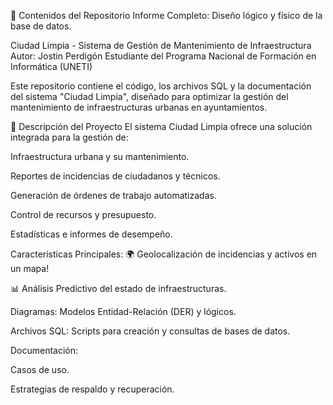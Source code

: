 📂 Contenidos del Repositorio
Informe Completo: Diseño lógico y físico de la base de datos.

Ciudad Limpia - Sistema de Gestión de Mantenimiento de Infraestructura
Autor: Jostin Perdigón Estudiante del Programa Nacional de Formación en Informática (UNETI)

Este repositorio contiene el código, los archivos SQL y la documentación del sistema "Ciudad Limpia", diseñado para optimizar la gestión del mantenimiento de infraestructuras urbanas en ayuntamientos.

📜 Descripción del Proyecto
El sistema Ciudad Limpia ofrece una solución integrada para la gestión de:

Infraestructura urbana y su mantenimiento.

Reportes de incidencias de ciudadanos y técnicos.

Generación de órdenes de trabajo automatizadas.

Control de recursos y presupuesto.

Estadísticas e informes de desempeño.

Características Principales:
🌍 Geolocalización de incidencias y activos en un mapa!

📊 Análisis Predictivo del estado de infraestructuras.

Diagramas: Modelos Entidad-Relación (DER) y lógicos.

Archivos SQL: Scripts para creación y consultas de bases de datos.

Documentación:

Casos de uso.

Estrategias de respaldo y recuperación.
